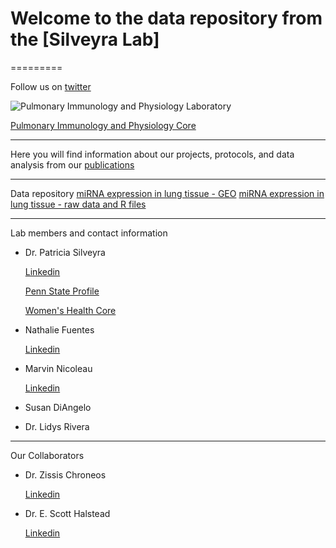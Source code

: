 # Welcome to the data repository from the [Silveyra Lab]
=========


Follow us on [twitter](https://twitter.com/silveyralab?lang=en)


![Pulmonary Immunology and Physiology Laboratory](https://lh3.googleusercontent.com/-Y-N5DQvxqv8/AAAAAAAAAAI/AAAAAAAAABM/Hed4RGZhtWs/s360-c-k-no/photo.jpg)

[Pulmonary Immunology and Physiology Core](http://www.pennstatehershey.org/web/pulmonary-core/home)


---------
Here you will find information about our projects, protocols, and data analysis from our [publications](http://www.ncbi.nlm.nih.gov/myncbi/browse/collection/43899845/?sort=date&direction=descending)


---------
Data repository
[miRNA expression in lung tissue - GEO](https://www.ncbi.nlm.nih.gov/geo/query/acc.cgi?acc=GSE111667)
[miRNA expression in lung tissue - raw data and R files](http://psilveyra.github.io/silveyralab/miRNA_ozone)


---------

Lab members and contact information

* Dr. Patricia Silveyra 

     [Linkedin](https://www.linkedin.com/in/patriciasilveyra)
    
     [Penn State Profile](https://profiles.psu.edu/profiles/display/112384)
    
     [Women's Health Core](http://www.womenshealthcoe.psu.edu/bio_silveyra.html)
    

* Nathalie Fuentes

     [Linkedin](https://www.linkedin.com/in/nathaliefuentes)

* Marvin Nicoleau

     [Linkedin](https://www.linkedin.com/in/marvin-nicoleau-93467784) 
     
* Susan DiAngelo

* Dr. Lidys Rivera


***

Our Collaborators

* Dr. Zissis Chroneos
   
    [Linkedin](https://www.linkedin.com/in/zissis-chroneos-7783898)
   
* Dr. E. Scott Halstead
   
    [Linkedin](https://www.linkedin.com/in/e-scott-halstead-012a2118)
